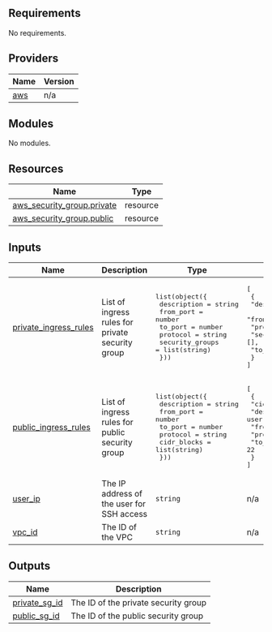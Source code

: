 <!-- BEGIN_TF_DOCS -->
## Requirements

No requirements.

## Providers

| Name | Version |
|------|---------|
| <a name="provider_aws"></a> [aws](#provider\_aws) | n/a |

## Modules

No modules.

## Resources

| Name | Type |
|------|------|
| [aws_security_group.private](https://registry.terraform.io/providers/hashicorp/aws/latest/docs/resources/security_group) | resource |
| [aws_security_group.public](https://registry.terraform.io/providers/hashicorp/aws/latest/docs/resources/security_group) | resource |

## Inputs

| Name | Description | Type | Default | Required |
|------|-------------|------|---------|:--------:|
| <a name="input_private_ingress_rules"></a> [private\_ingress\_rules](#input\_private\_ingress\_rules) | List of ingress rules for private security group | <pre>list(object({<br/>    description     = string<br/>    from_port       = number<br/>    to_port         = number<br/>    protocol        = string<br/>    security_groups = list(string)<br/>  }))</pre> | <pre>[<br/>  {<br/>    "description": "SSH from public instance",<br/>    "from_port": 22,<br/>    "protocol": "tcp",<br/>    "security_groups": [],<br/>    "to_port": 22<br/>  }<br/>]</pre> | no |
| <a name="input_public_ingress_rules"></a> [public\_ingress\_rules](#input\_public\_ingress\_rules) | List of ingress rules for public security group | <pre>list(object({<br/>    description = string<br/>    from_port   = number<br/>    to_port     = number<br/>    protocol    = string<br/>    cidr_blocks = list(string)<br/>  }))</pre> | <pre>[<br/>  {<br/>    "cidr_blocks": [],<br/>    "description": "SSH from user IP",<br/>    "from_port": 22,<br/>    "protocol": "tcp",<br/>    "to_port": 22<br/>  }<br/>]</pre> | no |
| <a name="input_user_ip"></a> [user\_ip](#input\_user\_ip) | The IP address of the user for SSH access | `string` | n/a | yes |
| <a name="input_vpc_id"></a> [vpc\_id](#input\_vpc\_id) | The ID of the VPC | `string` | n/a | yes |

## Outputs

| Name | Description |
|------|-------------|
| <a name="output_private_sg_id"></a> [private\_sg\_id](#output\_private\_sg\_id) | The ID of the private security group |
| <a name="output_public_sg_id"></a> [public\_sg\_id](#output\_public\_sg\_id) | The ID of the public security group |
<!-- END_TF_DOCS -->